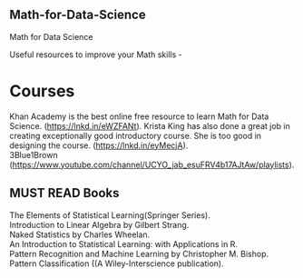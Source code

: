 ## Math-for-Data-Science
Math for Data Science

Useful resources to improve your Math skills -  

# Courses 

Khan Academy is the best online free resource to learn Math for Data Science. (https://lnkd.in/eWZFANt).
Krista King has also done a great job in creating exceptionally good introductory course. She is too good in designing the course. (https://lnkd.in/eyMecjA).  
3Blue1Brown (https://www.youtube.com/channel/UCYO_jab_esuFRV4b17AJtAw/playlists).  

## MUST READ Books 

The Elements of Statistical Learning(Springer Series).  
Introduction to Linear Algebra by Gilbert Strang.  
Naked Statistics by Charles Wheelan.  
An Introduction to Statistical Learning: with Applications in R.  
Pattern Recognition and Machine Learning by Christopher M. Bishop.  
Pattern Classification ((A Wiley-Interscience publication).
